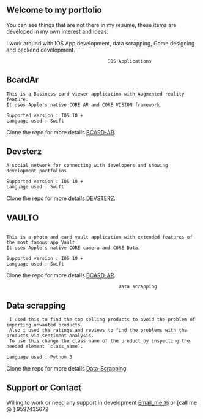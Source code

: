 ## Welcome to my portfolio

You can see things that are not there in my resume, these items are developed in my own interest and ideas.

I work around with IOS App development, data scrapping, Game designing and backend development.

                                         IOS Applications

## BcardAr

```
This is a Business card viewer application with Augmented reality feature. 
It uses Apple's native CORE AR and CORE VISION framework. 

Supported version : IOS 10 + 
Language used : Swift

```

Clone the repo for more details [BCARD-AR](https://github.com/THAANURK/BCardAr).

## Devsterz

```
A social network for connecting with developers and showing development portfolios.

Supported version : IOS 10 + 
Language used : Swift

```

Clone the repo for more details [DEVSTERZ](https://github.com/THAANURK/BCardAr).


## VAULTO

```

This is a photo and card vault application with extended features of the most famous app Vault. 
It uses Apple's native CORE camera and CORE Data. 

Supported version : IOS 10 + 
Language used : Swift

```
Clone the repo for more details [BCARD-AR](https://github.com/THAANURK/BCardAr).

                                             Data scrapping

## Data scrapping

```
 I used this to find the top selling products to avoid the problem of importing unwanted products. 
 Also i used the ratings and reviews to find the problems with the products via sentiment analysis. 
 To use this change the class name of the product by inspecting the needed element `class_name`.

Language used : Python 3
```
Clone the repo for more details [Data-Scrapping](https://github.com/THAANURK/FlipkartScrapper).

## Support or Contact

Willing to work or need any support in development [Email_me @](shree96thaanu@gmail.com) or [call me @ ] 9597435672 
